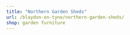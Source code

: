 ```yaml
---
title: "Northern Garden Sheds"
url: /blaydon-on-tyne/northern-garden-sheds/
shop: garden furniture
---
```

